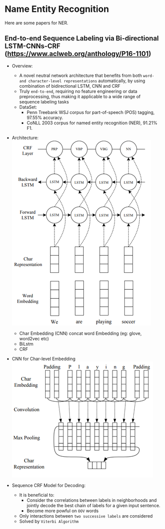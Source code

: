 Name Entity Recognition
========================
Here are some papers for NER.

## End-to-end Sequence Labeling via Bi-directional LSTM-CNNs-CRF (https://www.aclweb.org/anthology/P16-1101)
* Overview:
	* A novel neutral network architecture that benefits from both `word- and character-level representations` automatically, by using combination of bidirectional LSTM, CNN and CRF
	* Truly `end-to-end`, requiring no feature engineering or data preprocessing, thus making it applicable to a wide range of sequence labeling tasks
	* DataSet:
		* Penn Treebank WSJ corpus for part-of-speech (POS) tagging, 97.55% accuracy.
		* CoNLL 2003 corpus for named entity recognition (NER), 91.21% F1.

* Architecture:
![image 404](img/ner-model.png)
	* Char Embedding (CNN) concat word Embedding (eg: glove, word2vec etc)
	* BiLstm
	* CRF

* CNN for Char-level Embedding
![image 404](img/ner-cnn.png)

* Sequence CRF Model for Decoding:
	* It is beneficial to:
		* Consider the correlations between labels in neighborhoods and jointly decode the best chain of labels for a given input sentence.
		* Become more powful on `OOV` words
	* Only interactions between `two successive labels` are considered
	* Solved by `Viterbi Algorithm`

